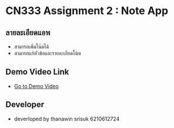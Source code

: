 # CN333 Assignment 2 : Note App

## ลายละเอียดแอพ
- สามารถเพิ่มโน๊ตได้
- สามารถแก้หัวข้อและรายละเอียดโน้ต


## Demo Video Link
- [Go to Demo Video](****)

## Developer
- deverloped by thanawin srisuk 6210612724